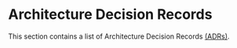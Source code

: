 # Architecture Decision Records

This section contains a list of Architecture Decision Records [(ADRs)](https://cognitect.com/blog/2011/11/15/documenting-architecture-decisions).